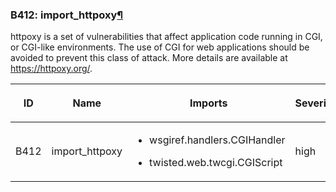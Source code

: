 ### B412: import\_httpoxy<a href="#b412-import-httpoxy" class="headerlink" title="Permalink to this headline">¶</a>

httpoxy is a set of vulnerabilities that affect application code running
in CGI, or CGI-like environments. The use of CGI for web applications
should be avoided to prevent this class of attack. More details are
available at <https://httpoxy.org/>.

<table class="docutils align-default">
<colgroup>
<col style="width: 8%" />
<col style="width: 28%" />
<col style="width: 49%" />
<col style="width: 15%" />
</colgroup>
<thead>
<tr class="header row-odd">
<th class="head"><p>ID</p></th>
<th class="head"><p>Name</p></th>
<th class="head"><p>Imports</p></th>
<th class="head"><p>Severity</p></th>
</tr>
</thead>
<tbody>
<tr class="odd row-even">
<td><p>B412</p></td>
<td><p>import_httpoxy</p></td>
<td><ul>
<li><p>wsgiref.handlers.CGIHandler</p></li>
<li><p>twisted.web.twcgi.CGIScript</p></li>
</ul></td>
<td><p>high</p></td>
</tr>
</tbody>
</table>
